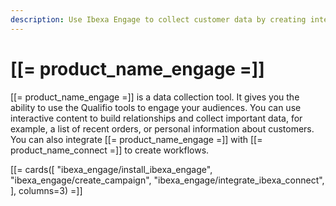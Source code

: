 ```yaml
---
description: Use Ibexa Engage to collect customer data by creating interactive content.
---
```


# [[= product_name_engage =]]

[[= product_name_engage =]] is a data collection tool.
It gives you the ability to use the Qualifio tools to engage your audiences. You can use interactive content to build relationships and collect important data, for example, a list of recent orders, or personal information about customers.
You can also integrate [[= product_name_engage =]] with [[= product_name_connect =]] to create workflows.

[[= cards([
    "ibexa_engage/install_ibexa_engage",
    "ibexa_engage/create_campaign",
    "ibexa_engage/integrate_ibexa_connect",
], columns=3) =]]
